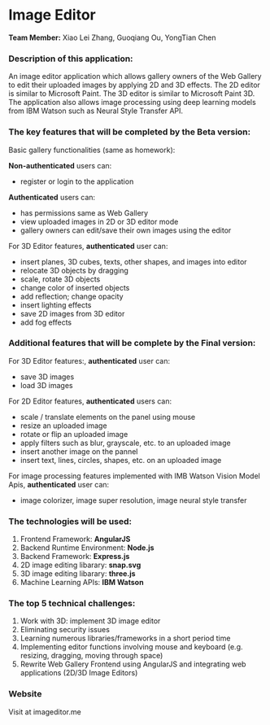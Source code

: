 # Image Editor
**Team Member:** Xiao Lei Zhang, Guoqiang Ou, YongTian Chen

### Description of this application:

An image editor application which allows gallery owners of the Web Gallery to edit their uploaded images by applying 2D and 3D effects. The 2D editor is similar to Microsoft Paint. The 3D editor is similar to Microsoft Paint 3D. The application also allows image processing using deep learning models from IBM Watson such as Neural Style Transfer API.

### The key features that will be completed by the Beta version:

Basic gallery functionalities (same as homework):

**Non-authenticated** users can:
- register or login to the application

**Authenticated** users can:
- has permissions same as Web Gallery
- view uploaded images in 2D or 3D editor mode
- gallery owners can edit/save their own images using the editor

For 3D Editor features, **authenticated** user can:
- insert planes, 3D cubes, texts, other shapes, and images into editor
- relocate 3D objects by dragging
- scale, rotate 3D objects
- change color of inserted objects
- add reflection; change opacity
- insert lighting effects
- save 2D images from 3D editor
- add fog effects

### Additional features that will be complete by the Final version:

For 3D Editor features:, **authenticated** user can:
- save 3D images
- load 3D images

For 2D Editor features, **authenticated** users can:
- scale / translate elements on the panel using mouse
- resize an uploaded image
- rotate or flip an uploaded image
- apply filters such as blur, grayscale, etc. to an uploaded image
- insert another image on the pannel
- insert text, lines, circles, shapes, etc. on an uploaded image

For image processing features implemented with IMB Watson Vision Model Apis, 
**authenticated** user can:
-  image colorizer, image super resolution, image neural style transfer

### The technologies will be used:
1. Frontend Framework: **AngularJS**
2. Backend Runtime Environment: **Node.js**
3. Backend Framework: **Express.js**
4. 2D image editing libarary: **snap.svg**
5. 3D image editing libarary: **three.js**
6. Machine Learning APIs: **IBM Watson**

### The top 5 technical challenges:
1. Work with 3D: implement 3D image editor
2. Eliminating security issues
3. Learning numerous libraries/frameworks in a short period time
4. Implementing editor functions involving mouse and keyboard (e.g. resizing, dragging, moving through space)
5. Rewrite Web Gallery Frontend using AngularJS and integrating web applications (2D/3D Image Editors)

### Website
Visit at imageditor.me
